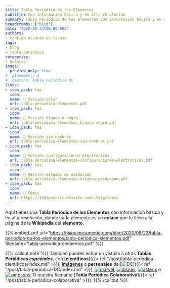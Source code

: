 ```yaml
---
title: Tabla Periódica de los Elementos
subtitle: Con información básica y en alta resolución
summary: Tabla Periódica de los Elementos con información básica y en alta resolución.
breadcrumbs: ["blog"]
date: "2020-08-23T00:00:00Z"
authors:
- rodrigo-alcaraz-de-la-osa
tags:
- blog
- tabla-periódica
categories:
- Química
image:
  preview_only: true
#  placement: 3
#  caption: Tabla Periódica DC
links:
- icon_pack: fas
  icon:
  name: 📄 Versión color
  url: tabla-periodica-elementos.pdf
- icon_pack: fas
  icon:
  name: 📄 Versión blanco y negro
  url: tabla-periodica-elementos-blanco-negro.pdf
- icon_pack: fas
  icon:
  name: 📄 Versión sin nombres
  url: tabla-periodica-elementos-sin-nombres.pdf
- icon_pack: fas
  icon:
  name: 📄 Versión configuraciones electrónicas
  url: tabla-periodica-elementos-configuraciones-electronicas.pdf
- icon_pack: fas
  icon:
  name: 📄 Versión estados de oxidación
  url: tabla-periodica-elementos-estados-oxidacion.pdf
- icon_pack: fas
  icon:
  name: 💬 Cómic
  url: https://150tpuscsic.wixsite.com/150tp/comic
---
```


Aquí tienes una **Tabla Periódica de los Elementos** con información básica y en alta resolución, donde cada elemento es un **enlace** que te lleva a la página de la **Wikipedia** del **elemento**.

{{% embed_pdf url="https://fisiquimicamente.com/blog/2020/08/23/tabla-periodica-de-los-elementos/tabla-periodica-elementos.pdf" filename="tabla-periodica-elementos.pdf" %}}

{{% callout note %}}
También puedes echar un vistazo a otras **Tablas Periódicas *especiales***, con [**científicos**]({{< ref "/post/tabla-periodica-cientificos/index.md" >}}), [**imágenes**](https://diagramscience.blogspot.com/2019/10/tabla-periodica-de-los-elementos-con.html) o **personajes** de [<img draggable="false" class="icon" alt="DC" src="/icon/DC.svg">]({{< ref "/post/tabla-periodica-DC/index.md" >}}), [<img draggable="false" class="icon" alt="marvel" src="/icon/marvel.svg">](https://marvelperiodictable.blogspot.com/2020/07/1.html), [<img draggable="false" class="icon" alt="disney" src="/icon/disney.svg">](https://kitchapman.co.uk/a-disney-periodic-table/), [<img draggable="false" class="icon" alt="asterix" src="/icon/asterix.svg">](http://www.ndietrich.com/archives/950) o [<img draggable="false" class="icon" alt="simpsons" src="/icon/simpsons.svg">](http://www.ndietrich.com/archives/955). O nuestra flamante [**Tabla Periódica Colaborativa**]({{< ref "/post/tabla-periodica-colaborativa" >}}).
{{% /callout %}}